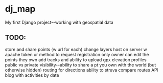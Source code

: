# dj_map

My first Django project--working with geospatial data

## TODO:
store and share points (w url for each)
change layers
host on server w apache
token or method to request registration
only owner can edit the points they own
add tracks and ability to upload gpx
elevation profiles
public vs private visibility--ability to share a pt you own with the world (but otherwise hidden)
routing for directions
ability to strava compare routes API
blog with activities by date

